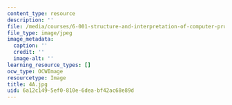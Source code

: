 ```yaml
---
content_type: resource
description: ''
file: /media/courses/6-001-structure-and-interpretation-of-computer-programs-spring-2005/6a12c1495ef0810e6deabf42ac68e89d_4A.jpg
file_type: image/jpeg
image_metadata:
  caption: ''
  credit: ''
  image-alt: ''
learning_resource_types: []
ocw_type: OCWImage
resourcetype: Image
title: 4A.jpg
uid: 6a12c149-5ef0-810e-6dea-bf42ac68e89d
---
```

